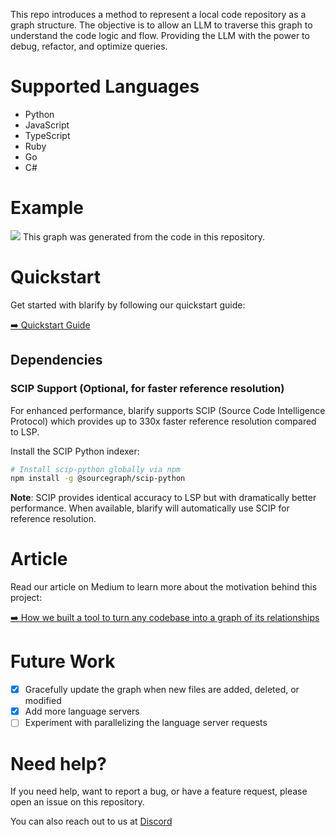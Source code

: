 This repo introduces a method to represent a local code repository as a graph structure. The objective is to allow an LLM to traverse this graph to understand the code logic and flow. Providing the LLM with the power to debug, refactor, and optimize queries.

# Supported Languages

- Python
- JavaScript
- TypeScript
- Ruby
- Go
- C#

# Example

<img src="https://raw.githubusercontent.com/blarApp/blarify/refs/heads/main/docs/visualisation.png"></img>
This graph was generated from the code in this repository.

# Quickstart

Get started with blarify by following our quickstart guide:

[➡️ Quickstart Guide](https://github.com/blarApp/blarify/blob/main/docs/quickstart.md)

## Dependencies

### SCIP Support (Optional, for faster reference resolution)

For enhanced performance, blarify supports SCIP (Source Code Intelligence Protocol) which provides up to 330x faster reference resolution compared to LSP.

Install the SCIP Python indexer:

```bash
# Install scip-python globally via npm
npm install -g @sourcegraph/scip-python
```

**Note**: SCIP provides identical accuracy to LSP but with dramatically better performance. When available, blarify will automatically use SCIP for reference resolution.

# Article

Read our article on Medium to learn more about the motivation behind this project:

[➡️ How we built a tool to turn any codebase into a graph of its relationships](https://medium.com/@v4rgas/how-we-built-a-tool-to-turn-any-code-base-into-a-graph-of-its-relationships-23c7bd130f13)

# Future Work

- [x] Gracefully update the graph when new files are added, deleted, or modified
- [x] Add more language servers
- [ ] Experiment with parallelizing the language server requests

# Need help?

If you need help, want to report a bug, or have a feature request, please open an issue on this repository.

You can also reach out to us at [Discord](https://discord.gg/s8pqnPt5AP)

